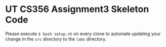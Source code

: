 # UT CS356 Assignment3 Skeleton Code

Please execute `$ bash setup.sh` on every clone to automate updating your change in the `src` directory to the `labs` directory.
